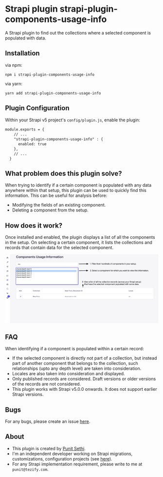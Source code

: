 # Strapi plugin strapi-plugin-components-usage-info

A Strapi plugin to find out the collections where a selected component is populated with data.

## Installation

via npm:

```
npm i strapi-plugin-components-usage-info
```

via yarn:

```
yarn add strapi-plugin-components-usage-info
```

## Plugin Configuration

Within your Strapi v5 project's `config/plugin.js`, enable the plugin:

```
module.exports = {
    // ...
    "strapi-plugin-components-usage-info" : {
      enabled: true
    },
    // ...
  }
```

## What problem does this plugin solve?

When trying to identify if a certain component is populated with any data anywhere within that setup, this plugin can be used to quickly find this information. This can be useful for analysis before:

- Modifying the fields of an existing component.
- Deleting a component from the setup.

## How does it work?

Once installed and enabled, the plugin displays a list of all the components in the setup. On selecting a certain component, it lists the collections and records that contain data for the selected component.

![image](https://github.com/geeky-biz/strapi-plugin-components-usage-info/blob/main/images/strapi-plugin-components-usage-info-screenshot.png)

## FAQ

When identifying if a component is populated within a certain record:
- If the selected component is directly not part of a collection, but instead part of another component that belongs to the collection, such relationships (upto any depth level) are taken into consideration.
- Locales are also taken into consideration and displayed.
- Only published records are considered. Draft versions or older versions of the records are not considered.
- This plugin works with Strapi v5.0.0 onwards. It does not support earlier Strapi versions.

## Bugs
For any bugs, please create an issue [here](https://github.com/geeky-biz/strapi-plugin-components-usage-info/issues).

## About
- This plugin is created by [Punit Sethi](https://punits.dev).
- I'm an independent developer working on Strapi migrations, customizations, configuration projects (see [here](https://punits.dev/strapi-customizations/)).
- For any Strapi implementation requirement, please write to me at `punit@tezify.com`.

